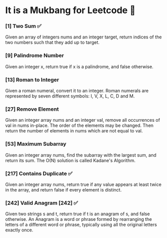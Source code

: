 # It is a Mukbang for Leetcode 🍲

### **[1] Two Sum** ✅
Given an array of integers nums and an integer target, return indices of the two numbers such that they add up to target.

### **[9] Palindrome Number**
Given an integer x, return true if x is a palindrome, and false otherwise.

### **[13] Roman to Integer**
Given a roman numeral, convert it to an integer. Roman numerals are represented by seven different symbols: I, V, X, L, C, D and M.

### **[27] Remove Element**
Given an integer array nums and an integer val, remove all occurrences of val in nums in-place. The order of the elements may be changed. Then return the number of elements in nums which are not equal to val.

### **[53] Maximum Subarray**
Given an integer array nums, find the subarray with the largest sum, and return its sum. The O(N) solution is called Kadane's Algorithm.

### **[217] Contains Duplicate** ✅
Given an integer array nums, return true if any value appears at least twice in the array, and return false if every element is distinct.

### **[242] Valid Anagram [242]** ✅
Given two strings s and t, return true if t is an anagram of s, and false otherwise. An Anagram is a word or phrase formed by rearranging the letters of a different word or phrase, typically using all the original letters exactly once.

